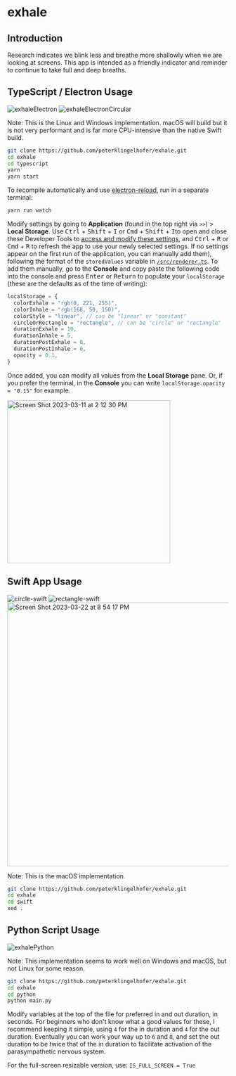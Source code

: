 # exhale

## Introduction

Research indicates we blink less and breathe more shallowly when we are looking at screens. This app is intended as a friendly indicator and reminder to continue to take full and deep breaths.

## TypeScript / Electron Usage

![exhaleElectron](https://user-images.githubusercontent.com/60944077/224524962-56da25cc-e3d9-4d4b-9171-f185be9d709c.gif)
![exhaleElectronCircular](https://user-images.githubusercontent.com/60944077/224865780-0e61721e-2345-49aa-830d-0e157b6f4366.gif)

Note: This is the Linux and Windows implementation. macOS will build but it is not very performant and is far more CPU-intensive than the native Swift build.

```sh
git clone https://github.com/peterklingelhofer/exhale.git
cd exhale
cd typescript
yarn
yarn start
```

To recompile automatically and use [electron-reload](https://github.com/yan-foto/electron-reload), run in a separate terminal:

```sh
yarn run watch
```

Modify settings by going to **Application** (found in the top right via `>>`) > **Local Storage**. Use <kbd>Ctrl</kbd> + <kbd>Shift</kbd> + <kbd>I</kbd> or <kbd>Cmd</kbd> + <kbd>Shift</kbd> + <kbd>I</kbd>to open and close these Developer Tools to [access and modify these settings](https://developer.chrome.com/docs/devtools/storage/localstorage/#edit), and <kbd>Ctrl</kbd> + <kbd>R</kbd> or <kbd>Cmd</kbd> + <kbd>R</kbd> to refresh the app to use your newly selected settings. If no settings appear on the first run of the application, you can manually add them), following the format of the `storedValues` variable in [`/src/renderer.ts`](https://github.com/peterklingelhofer/exhale/blob/main/src/renderer.ts). To add them manually, go to the **Console** and copy paste the following code into the console and press <kbd>Enter</kbd> or <kbd>Return</kbd> to populate your `localStorage` (these are the defaults as of the time of writing):
```ts
localStorage = {
  colorExhale = "rgb(0, 221, 255)",
  colorInhale = "rgb(168, 50, 150)",
  colorStyle = "linear", // can be "linear" or "constant"
  circleOrRectangle = "rectangle", // can be "circle" or "rectangle"
  durationExhale = 10,
  durationInhale = 5,
  durationPostExhale = 0,
  durationPostInhale = 0,
  opacity = 0.1,
}
```

Once added, you can modify all values from the **Local Storage** pane. Or, if you prefer the terminal, in the **Console** you can write `localStorage.opacity = "0.15"` for example.

<img width="371" alt="Screen Shot 2023-03-11 at 2 12 30 PM" src="https://user-images.githubusercontent.com/60944077/224511531-c0d615a1-1859-47b6-a78b-7d38276d80be.png">


## Swift App Usage

![circle-swift](https://user-images.githubusercontent.com/60944077/226204981-f390facc-4f6c-4bec-8784-23203aa64efc.gif)
![rectangle-swift](https://user-images.githubusercontent.com/60944077/226204986-7522cb4d-7df1-4d65-96de-e629197e9854.gif)
<img width="600" alt="Screen Shot 2023-03-22 at 8 54 17 PM" src="https://user-images.githubusercontent.com/60944077/227079185-fb5d5fc3-e966-4488-a68b-8dc799651a02.png">


Note: This is the macOS implementation.

```sh
git clone https://github.com/peterklingelhofer/exhale.git
cd exhale
cd swift
xed .
```


## Python Script Usage

![exhalePython](https://user-images.githubusercontent.com/60944077/222979803-c88ebc65-b799-4ca7-b265-54beb27fcb00.gif)

Note: This implementation seems to work well on Windows and macOS, but not Linux for some reason.

```sh
git clone https://github.com/peterklingelhofer/exhale.git
cd exhale
cd python
python main.py
```

Modify variables at the top of the file for preferred in and out duration, in seconds. For beginners who don't know what a good values for these, I recommend keeping it simple, using `4` for the in duration and `4` for the out duration. Eventually you can work your way up to `6` and `8`, and set the out duration to be twice that of the in duration to facilitate activation of the parasympathetic nervous system.

For the full-screen resizable version, use: `IS_FULL_SCREEN = True`

